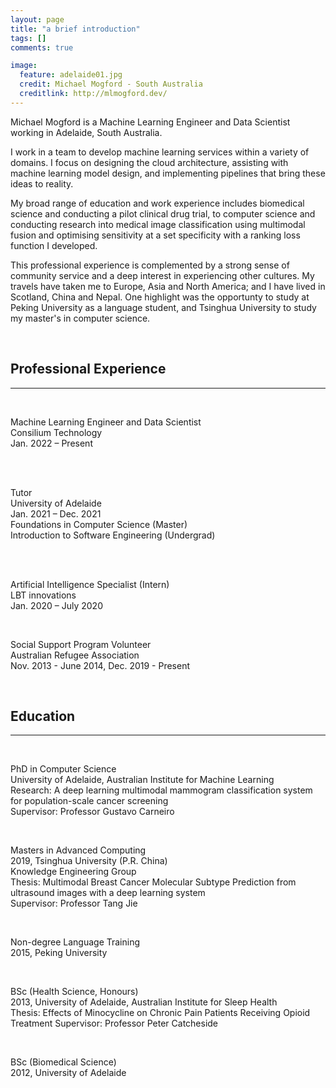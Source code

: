 ```yaml
---
layout: page
title: "a brief introduction"
tags: []
comments: true

image:
  feature: adelaide01.jpg
  credit: Michael Mogford - South Australia
  creditlink: http://mlmogford.dev/
---  
```


Michael Mogford is a Machine Learning Engineer and Data Scientist working in Adelaide, South Australia.

I work in a team to develop machine learning services within a variety of domains. I focus on designing the cloud architecture, assisting with machine learning model design, and implementing pipelines that bring these ideas to reality.  

My broad range of education and work experience includes biomedical science and conducting a pilot clinical drug trial, to computer science and conducting research into medical image classification using multimodal fusion and optimising sensitivity at a set specificity with a ranking loss function I developed.   

This professional experience is complemented by a strong sense of community service and a deep interest in experiencing other cultures. My travels have taken me to Europe, Asia and North America; and I have lived in Scotland, China and Nepal. One highlight was the opportunty to study at Peking University as a language student, and Tsinghua University to study my master's in computer science.  

&nbsp;  

## Professional Experience
---  

&nbsp;  

Machine Learning Engineer and Data Scientist  
Consilium Technology  
Jan. 2022 – Present  

&nbsp;  
&nbsp;  

Tutor  
University of Adelaide  
Jan. 2021 – Dec. 2021  
Foundations in Computer Science (Master)  
Introduction to Software Engineering (Undergrad)  

&nbsp;  
&nbsp;  

Artificial Intelligence Specialist (Intern)  
LBT innovations  
Jan. 2020 – July 2020  

&nbsp;  

Social Support Program Volunteer  
Australian Refugee Association    
Nov. 2013 - June 2014, Dec. 2019 - Present  

&nbsp;  


## Education  

---

&nbsp;  

PhD in Computer Science    
University of Adelaide, Australian Institute for Machine Learning  
Research: A deep learning multimodal mammogram classification system for population-scale cancer screening  
Supervisor: Professor Gustavo Carneiro  

&nbsp;  

Masters in Advanced Computing  
2019, Tsinghua University (P.R. China)  
Knowledge Engineering Group  
Thesis: Multimodal Breast Cancer Molecular Subtype Prediction from ultrasound images with a deep learning system  
Supervisor: Professor Tang Jie  

&nbsp;  

Non-degree Language Training  
2015, Peking University  

&nbsp;  

BSc (Health Science, Honours)  
2013, University of Adelaide, Australian Institute for Sleep Health  
Thesis: Effects of Minocycline on Chronic Pain Patients Receiving Opioid Treatment 
Supervisor: Professor Peter Catcheside  

&nbsp;  

BSc (Biomedical Science)  
2012, University of Adelaide  
